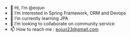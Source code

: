 - 👋 Hi, I’m @eojun
- 👀 I’m interested in Spring Framework, ORM and Devops
- 🌱 I’m currently learning JPA
- 💞️ I’m looking to collaborate on community service
- 📫 How to reach me : eojun23@gmail.com

<!---
eojun/eojun is a ✨ special ✨ repository because its `README.md` (this file) appears on your GitHub profile.
You can click the Preview link to take a look at your changes.
--->
